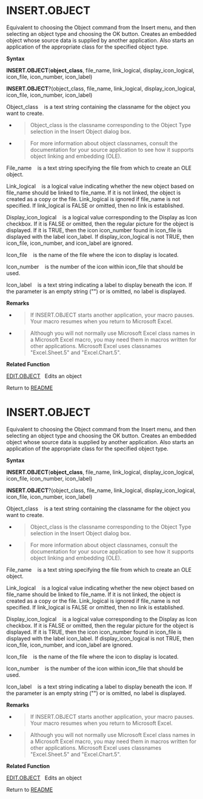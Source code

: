 # INSERT.OBJECT

Equivalent to choosing the Object command from the Insert menu, and then
selecting an object type and choosing the OK button. Creates an embedded
object whose source data is supplied by another application. Also starts
an application of the appropriate class for the specified object type.

**Syntax**

**INSERT.OBJECT**(**object\_class**, file\_name, link\_logical,
display\_icon\_logical, icon\_file, icon\_number, icon\_label)

**INSERT.OBJECT**?(object\_class, file\_name, link\_logical,
display\_icon\_logical, icon\_file, icon\_number, icon\_label)

Object\_class&nbsp;&nbsp;&nbsp;&nbsp;is a text string containing the
classname for the object you want to create.

  - > Object\_class is the classname corresponding to the Object Type
    > selection in the Insert Object dialog box.

  - > For more information about object classnames, consult the
    > documentation for your source application to see how it supports
    > object linking and embedding (OLE).


File\_name&nbsp;&nbsp;&nbsp;&nbsp;is a text string specifying the file
from which to create an OLE object.

Link\_logical&nbsp;&nbsp;&nbsp;&nbsp;is a logical value indicating
whether the new object based on file\_name should be linked to
file\_name. If it is not linked, the object is created as a copy or the
file. Link\_logical is ignored if file\_name is not specified. If
link\_logical is FALSE or omitted, then no link is established.

Display\_icon\_logical&nbsp;&nbsp;&nbsp;&nbsp;is a logical value
corresponding to the Display as Icon checkbox. If it is FALSE or
omitted, then the regular picture for the object is displayed. If it is
TRUE, then the icon icon\_number found in icon\_file is displayed with
the label icon\_label. If display\_icon\_logical is not TRUE, then
icon\_file, icon\_number, and icon\_label are ignored.

Icon\_file&nbsp;&nbsp;&nbsp;&nbsp;is the name of the file where the icon
to display is located.

Icon\_number&nbsp;&nbsp;&nbsp;&nbsp;is the number of the icon within
icon\_file that should be used.

Icon\_label&nbsp;&nbsp;&nbsp;&nbsp;is a text string indicating a label
to display beneath the icon. If the parameter is an empty string ("") or
is omitted, no label is displayed.

**Remarks**

  - > If INSERT.OBJECT starts another application, your macro pauses.
    > Your macro resumes when you return to Microsoft Excel.

  - > Although you will not normally use Microsoft Excel class names in
    > a Microsoft Excel macro, you may need them in macros written for
    > other applications. Microsoft Excel uses classnames
    > "Excel.Sheet.5" and "Excel.Chart.5".


**Related Function**

[EDIT.OBJECT](EDIT.OBJECT.md)&nbsp;&nbsp;&nbsp;Edits an object



Return to [README](README.md#I)

# INSERT.OBJECT

Equivalent to choosing the Object command from the Insert menu, and then
selecting an object type and choosing the OK button. Creates an embedded
object whose source data is supplied by another application. Also starts
an application of the appropriate class for the specified object type.

**Syntax**

**INSERT.OBJECT**(**object\_class**, file\_name, link\_logical,
display\_icon\_logical, icon\_file, icon\_number, icon\_label)

**INSERT.OBJECT**?(object\_class, file\_name, link\_logical,
display\_icon\_logical, icon\_file, icon\_number, icon\_label)

Object\_class&nbsp;&nbsp;&nbsp;&nbsp;is a text string containing the
classname for the object you want to create.

  - > Object\_class is the classname corresponding to the Object Type
    > selection in the Insert Object dialog box.

  - > For more information about object classnames, consult the
    > documentation for your source application to see how it supports
    > object linking and embedding (OLE).


File\_name&nbsp;&nbsp;&nbsp;&nbsp;is a text string specifying the file
from which to create an OLE object.

Link\_logical&nbsp;&nbsp;&nbsp;&nbsp;is a logical value indicating
whether the new object based on file\_name should be linked to
file\_name. If it is not linked, the object is created as a copy or the
file. Link\_logical is ignored if file\_name is not specified. If
link\_logical is FALSE or omitted, then no link is established.

Display\_icon\_logical&nbsp;&nbsp;&nbsp;&nbsp;is a logical value
corresponding to the Display as Icon checkbox. If it is FALSE or
omitted, then the regular picture for the object is displayed. If it is
TRUE, then the icon icon\_number found in icon\_file is displayed with
the label icon\_label. If display\_icon\_logical is not TRUE, then
icon\_file, icon\_number, and icon\_label are ignored.

Icon\_file&nbsp;&nbsp;&nbsp;&nbsp;is the name of the file where the icon
to display is located.

Icon\_number&nbsp;&nbsp;&nbsp;&nbsp;is the number of the icon within
icon\_file that should be used.

Icon\_label&nbsp;&nbsp;&nbsp;&nbsp;is a text string indicating a label
to display beneath the icon. If the parameter is an empty string ("") or
is omitted, no label is displayed.

**Remarks**

  - > If INSERT.OBJECT starts another application, your macro pauses.
    > Your macro resumes when you return to Microsoft Excel.

  - > Although you will not normally use Microsoft Excel class names in
    > a Microsoft Excel macro, you may need them in macros written for
    > other applications. Microsoft Excel uses classnames
    > "Excel.Sheet.5" and "Excel.Chart.5".


**Related Function**

[EDIT.OBJECT](EDIT.OBJECT.md)&nbsp;&nbsp;&nbsp;Edits an object



Return to [README](README.md#I)

